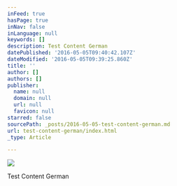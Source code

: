 ```yaml
---
inFeed: true
hasPage: true
inNav: false
inLanguage: null
keywords: []
description: Test Content German
datePublished: '2016-05-05T09:40:42.107Z'
dateModified: '2016-05-05T09:39:25.860Z'
title: ''
author: []
authors: []
publisher:
  name: null
  domain: null
  url: null
  favicon: null
starred: false
sourcePath: _posts/2016-05-05-test-content-german.md
url: test-content-german/index.html
_type: Article

---
```

![](https://the-grid-user-content.s3-us-west-2.amazonaws.com/7c928e68-3121-4ed6-b0d9-0facfd87a6ca.png)

Test Content German